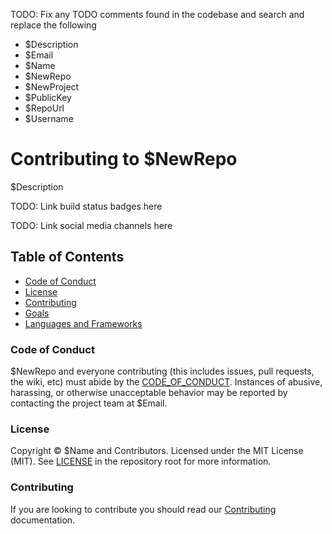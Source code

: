 TODO: Fix any TODO comments found in the codebase and search and replace the following
* $Description
* $Email
* $Name
* $NewRepo
* $NewProject
* $PublicKey
* $RepoUrl
* $Username

# Contributing to $NewRepo

$Description

TODO: Link build status badges here

TODO: Link social media channels here

## Table of Contents

* [Code of Conduct](#code-of-conduct)
* [License](#license)
* [Contributing](#contributing)
* [Goals](#goals)
* [Languages and Frameworks](#languages-and-frameworks)

### Code of Conduct

$NewRepo and everyone contributing (this includes issues, pull requests, the
wiki, etc) must abide by the [CODE_OF_CONDUCT](CODE_OF_CONDUCT.md).
Instances of abusive, harassing, or otherwise unacceptable behavior may be
reported by contacting the project team at $Email.

### License

Copyright © $Name and Contributors. Licensed under the MIT License
(MIT). See [LICENSE](LICENSE.md) in the repository root for more information.

### Contributing

If you are looking to contribute you should read our
[Contributing](CONTRIBUTING.md) documentation.
